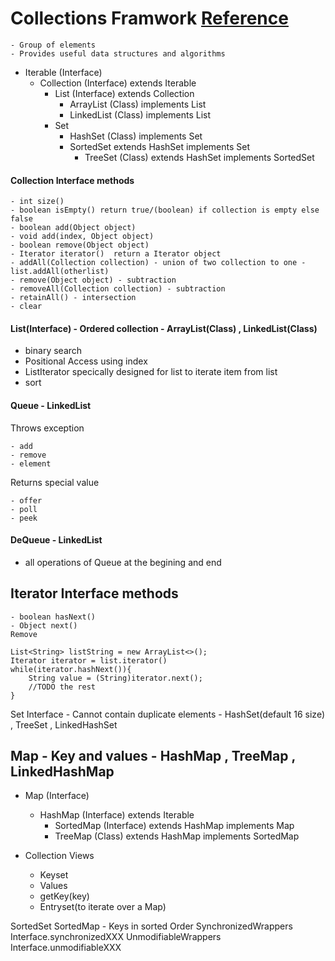 # Collections Framwork [Reference](https://www.novixys.com/blog/wp-content/uploads/2017/02/Collections-768x480.png)
    - Group of elements
    - Provides useful data structures and algorithms

 * Iterable (Interface)
   *  Collection (Interface) extends Iterable
      * List (Interface) extends Collection
        * ArrayList (Class) implements List
        * LinkedList (Class) implements List
      * Set
        * HashSet (Class) implements Set
        * SortedSet extends HashSet implements Set
          * TreeSet (Class) extends HashSet implements SortedSet
       


#### Collection Interface methods
```
- int size() 
- boolean isEmpty() return true/(boolean) if collection is empty else false 
- boolean add(Object object)
- void add(index, Object object)
- boolean remove(Object object)
- Iterator iterator()  return a Iterator object 
- addAll(Collection collection) - union of two collection to one - list.addAll(otherlist)
- remove(Object object) - subtraction
- removeAll(Collection collection) - subtraction
- retainAll() - intersection
- clear
```

#### List(Interface) - Ordered collection - ArrayList(Class) , LinkedList(Class)
- binary search
- Positional Access using index
- ListIterator specically designed for list to iterate item from list 
- sort
#### Queue - LinkedList
Throws exception
``` 
- add
- remove
- element
```
Returns special value
```
- offer
- poll
- peek
```
#### DeQueue - LinkedList
- all operations of Queue at the begining and end

## Iterator Interface methods
```
- boolean hasNext() 
- Object next()
Remove

List<String> listString = new ArrayList<>();
Iterator iterator = list.iterator()
while(iterator.hashNext()){
    String value = (String)iterator.next();
    //TODO the rest
}
```    
Set Interface - Cannot contain duplicate elements - HashSet(default 16 size) , TreeSet , LinkedHashSet

## Map - Key and values - HashMap , TreeMap , LinkedHashMap
* Map (Interface)
  * HashMap (Interface) extends Iterable
    * SortedMap (Interface) extends HashMap implements Map
    * TreeMap (Class) extends HashMap implements SortedMap

* Collection Views
  - Keyset
  - Values
  - getKey(key)
  - Entryset(to iterate over a Map)
  
SortedSet
SortedMap - Keys in sorted Order
SynchronizedWrappers
  Interface.synchronizedXXX
UnmodifiableWrappers
  Interface.unmodifiableXXX
